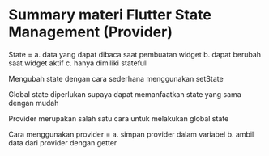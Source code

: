 # Summary materi Flutter State Management (Provider)

State =
a. data yang dapat dibaca saat pembuatan widget
b. dapat berubah saat widget aktif
c. hanya dimiliki statefull

Mengubah state dengan cara sederhana menggunakan setState

Global state diperlukan supaya dapat memanfaatkan state yang sama dengan mudah

Provider merupakan salah satu cara untuk melakukan global state

Cara menggunakan provider =
a. simpan provider dalam variabel
b. ambil data dari provider dengan getter
